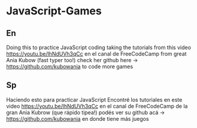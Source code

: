 # JavaScript-Games 
## En
Doing this to practice JavaScript coding 
taking the tutorials from this video https://youtu.be/lhNdUVh3qCc en el canal de FreeCodeCamp
from great Ania Kubow (fast typer too!) check her github here -> https://github.com/kubowania to code more games

## Sp
Haciendo esto para practicar JavaScript
Encontré los tutoriales en este video https://youtu.be/lhNdUVh3qCc en el canal de FreeCodeCamp 
de la gran Ania Kubrow (que rápido tipea!) podés ver su github acá -> https://github.com/kubowania en donde tiene más juegos
